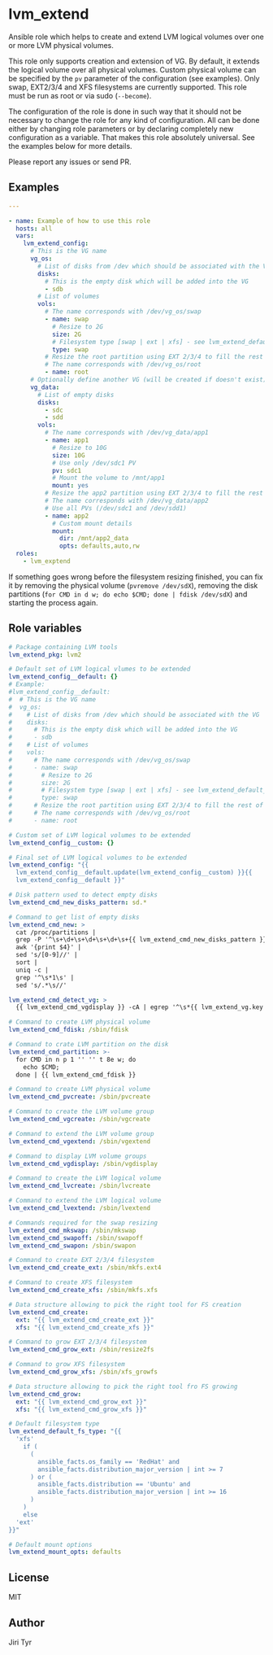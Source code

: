 lvm_extend
==========

Ansible role which helps to create and extend LVM logical volumes over one or
more LVM physical volumes.

This role only supports creation and extension of VG. By default, it extends
the logical volume over all physical volumes. Custom physical volume can be
specified by the `pv` parameter of the configuration (see examples). Only swap,
EXT2/3/4 and XFS filesystems are currently supported. This role must be run as
root or via sudo (`--become`).

The configuration of the role is done in such way that it should not be necessary
to change the role for any kind of configuration. All can be done either by
changing role parameters or by declaring completely new configuration as a
variable. That makes this role absolutely universal. See the examples below for
more details.

Please report any issues or send PR.


Examples
--------

```yaml
---

- name: Example of how to use this role
  hosts: all
  vars:
    lvm_extend_config:
      # This is the VG name
      vg_os:
        # List of disks from /dev which should be associated with the VG
        disks:
          # This is the empty disk which will be added into the VG
          - sdb
        # List of volumes
        vols:
          # The name corresponds with /dev/vg_os/swap
          - name: swap
            # Resize to 2G
            size: 2G
            # Filesystem type [swap | ext | xfs] - see lvm_extend_default_fs_type for default
            type: swap
          # Resize the root partition using EXT 2/3/4 to fill the rest of the space
          # The name corresponds with /dev/vg_os/root
          - name: root
      # Optionally define another VG (will be created if doesn't exist)
      vg_data:
        # List of empty disks
        disks:
          - sdc
          - sdd
        vols:
          # The name corresponds with /dev/vg_data/app1
          - name: app1
            # Resize to 10G
            size: 10G
            # Use only /dev/sdc1 PV
            pv: sdc1
            # Mount the volume to /mnt/app1
            mount: yes
          # Resize the app2 partition using EXT 2/3/4 to fill the rest of the space
          # The name corresponds with /dev/vg_data/app2
          # Use all PVs (/dev/sdc1 and /dev/sdd1)
          - name: app2
            # Custom mount details
            mount:
              dir: /mnt/app2_data
              opts: defaults,auto,rw
  roles:
    - lvm_exptend
```

If something goes wrong before the filesystem resizing finished, you can fix it
by removing the physical volume (`pvremove /dev/sdX`), removing the disk
partitions (`for CMD in d w; do echo $CMD; done | fdisk /dev/sdX`) and starting
the process again.


Role variables
--------------

```yaml
# Package containing LVM tools
lvm_extend_pkg: lvm2

# Default set of LVM logical vlumes to be extended
lvm_extend_config__default: {}
# Example:
#lvm_extend_config__default:
#  # This is the VG name
#  vg_os:
#    # List of disks from /dev which should be associated with the VG
#    disks:
#      # This is the empty disk which will be added into the VG
#      - sdb
#    # List of volumes
#    vols:
#      # The name corresponds with /dev/vg_os/swap
#      - name: swap
#        # Resize to 2G
#        size: 2G
#        # Filesystem type [swap | ext | xfs] - see lvm_extend_default_fs for default
#        type: swap
#      # Resize the root partition using EXT 2/3/4 to fill the rest of the space
#      # The name corresponds with /dev/vg_os/root
#      - name: root

# Custom set of LVM logical volumes to be extended
lvm_extend_config__custom: {}

# Final set of LVM logical volumes to be extended
lvm_extend_config: "{{
  lvm_extend_config__default.update(lvm_extend_config__custom) }}{{
  lvm_extend_config__default }}"

# Disk pattern used to detect empty disks
lvm_extend_cmd_new_disks_pattern: sd.*

# Command to get list of empty disks
lvm_extend_cmd_new: >
  cat /proc/partitions |
  grep -P '^\s+\d+\s+\d+\s+\d+\s+{{ lvm_extend_cmd_new_disks_pattern }}' |
  awk '{print $4}' |
  sed 's/[0-9]//' |
  sort |
  uniq -c |
  grep '^\s*1\s' |
  sed 's/.*\s//'

lvm_extend_cmd_detect_vg: >
  {{ lvm_extend_cmd_vgdisplay }} -cA | egrep '^\s*{{ lvm_extend_vg.key }}'

# Command to create LVM physical volume
lvm_extend_cmd_fdisk: /sbin/fdisk

# Command to crate LVM partition on the disk
lvm_extend_cmd_partition: >-
  for CMD in n p 1 '' '' t 8e w; do
    echo $CMD;
  done | {{ lvm_extend_cmd_fdisk }}

# Command to create LVM physical volume
lvm_extend_cmd_pvcreate: /sbin/pvcreate

# Command to create the LVM volume group
lvm_extend_cmd_vgcreate: /sbin/vgcreate

# Command to extend the LVM volume group
lvm_extend_cmd_vgextend: /sbin/vgextend

# Command to display LVM volume groups
lvm_extend_cmd_vgdisplay: /sbin/vgdisplay

# Command to create the LVM logical volume
lvm_extend_cmd_lvcreate: /sbin/lvcreate

# Command to extend the LVM logical volume
lvm_extend_cmd_lvextend: /sbin/lvextend

# Commands required for the swap resizing
lvm_extend_cmd_mkswap: /sbin/mkswap
lvm_extend_cmd_swapoff: /sbin/swapoff
lvm_extend_cmd_swapon: /sbin/swapon

# Command to create EXT 2/3/4 filesystem
lvm_extend_cmd_create_ext: /sbin/mkfs.ext4

# Command to create XFS filesystem
lvm_extend_cmd_create_xfs: /sbin/mkfs.xfs

# Data structure allowing to pick the right tool for FS creation
lvm_extend_cmd_create:
  ext: "{{ lvm_extend_cmd_create_ext }}"
  xfs: "{{ lvm_extend_cmd_create_xfs }}"

# Command to grow EXT 2/3/4 filesystem
lvm_extend_cmd_grow_ext: /sbin/resize2fs

# Command to grow XFS filesystem
lvm_extend_cmd_grow_xfs: /sbin/xfs_growfs

# Data structure allowing to pick the right tool fro FS growing
lvm_extend_cmd_grow:
  ext: "{{ lvm_extend_cmd_grow_ext }}"
  xfs: "{{ lvm_extend_cmd_grow_xfs }}"

# Default filesystem type
lvm_extend_default_fs_type: "{{
  'xfs'
    if (
      (
        ansible_facts.os_family == 'RedHat' and
        ansible_facts.distribution_major_version | int >= 7
      ) or (
        ansible_facts.distribution == 'Ubuntu' and
        ansible_facts.distribution_major_version | int >= 16
      )
    )
    else
  'ext'
}}"

# Default mount options
lvm_extend_mount_opts: defaults
```


License
-------

MIT


Author
------

Jiri Tyr
